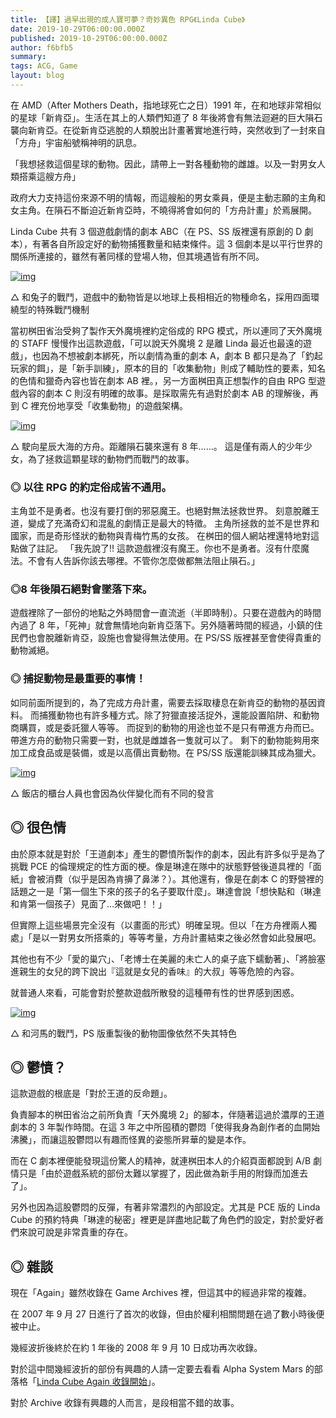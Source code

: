 ```yaml
---
title: 【譯】過早出現的成人寶可夢？奇妙異色 RPG《Linda Cube》
date: 2019-10-29T06:00:00.000Z
published: 2019-10-29T06:00:00.000Z
author: f6bfb5
summary:
tags: ACG, Game
layout: blog
---
```


在 AMD（After Mothers Death，指地球死亡之日）1991 年，在和地球非常相似的星球「新肯亞」。生活在其上的人類們知道了 8 年後將會有無法迴避的巨大隕石襲向新肯亞。在從新肯亞逃脫的人類脫出計畫著實地進行時，突然收到了一封來自「方舟」宇宙船號稱神明的訊息。

「我想拯救這個星球的動物。因此，請帶上一對各種動物的雌雄。以及一對男女人類搭乘這艘方舟」

政府大力支持這份來源不明的情報，而這艘船的男女乘員，便是主動志願的主角和女主角。在隕石不斷迫近新肯亞時，不曉得將會如何的「方舟計畫」於焉展開。

Linda Cube 共有 3 個遊戲劇情的劇本 ABC（在 PS、SS 版裡還有原創的 D 劇本），有著各自所設定好的動物捕獲數量和結束條件。這 3 個劇本是以平行世界的關係所連接的，雖然有著同樣的登場人物，但其境遇皆有所不同。

[![img](https://i.imgur.com/o3TCizR.png)](https://i.imgur.com/o3TCizR.png)

△ 和兔子的戰鬥，遊戲中的動物皆是以地球上長相相近的物種命名，採用四面環繞型的特殊戰鬥機制

當初桝田省治受夠了製作天外魔境裡約定俗成的 RPG 模式，所以連同了天外魔境的 STAFF 慢慢作出這款遊戲，「可以說天外魔境 2 是離 Linda 最近也最遠的遊戲」，也因為不想被劇本綁死，所以劇情為重的劇本 A，劇本 B 都只是為了「釣起玩家的餌」，是「新手訓練」，原本的目的「收集動物」則成了輔助性的要素，知名的色情和獵奇內容也皆在劇本 AB 裡。，另一方面桝田真正想製作的自由 RPG 型遊戲內容的劇本 C 則沒有明確的故事。是採取需先有過對於劇本 AB 的理解後，再到 C 裡充份地享受「收集動物」的遊戲架構。

[![img](https://i.imgur.com/ApgFAfO.jpg)](https://i.imgur.com/ApgFAfO.jpg)

△ 駛向星辰大海的方舟。距離隕石襲來還有 8 年……。
這是僅有兩人的少年少女，為了拯救這顆星球的動物們而戰鬥的故事。

### ◎ 以往 RPG 的約定俗成皆不通用。

主角並不是勇者。也沒有要打倒的邪惡魔王。也絕對無法拯救世界。
刻意脫離王道，變成了充滿奇幻和混亂的劇情正是最大的特徵。
主角所拯救的並不是世界和國家，而是奇形怪狀的動物與青梅竹馬的女孩。
在桝田的個人網站裡還特地對這點做了註記。
「我先說了!! 這款遊戲裡沒有魔王。你也不是勇者。沒有什麼魔法。不會有人告訴你該去哪裡。不管你怎麼做都無法阻止隕石。」

### ◎8 年後隕石絕對會墜落下來。

遊戲裡除了一部份的地點之外時間會一直流逝（半即時制）。只要在遊戲內的時間內過了 8 年，「死神」就會無情地向新肯亞落下。另外隨著時間的經過，小鎮的住民們也會脫離新肯亞，設施也會變得無法使用。在 PS/SS 版裡甚至會使得貴重的動物滅絕。

### ◎ 捕捉動物是最重要的事情！

如同前面所提到的，為了完成方舟計畫，需要去採取棲息在新肯亞的動物的基因資料。
而捕獲動物也有許多種方式。除了狩獵直接活捉外，還能設置陷阱、和動物商購買，或是委託獵人等等。
而捉到的動物的用途也並不是只有帶進方舟而已。帶進方舟的動物只需要一對，也就是雌雄各一隻就可以了。
剩下的動物能夠用來加工成食品或是裝備，或是以高價出賣動物。在 PS/SS 版還能訓練其成為獵犬。

[![img](https://i.imgur.com/oSD112X.jpg)](https://i.imgur.com/oSD112X.jpg)

△ 飯店的櫃台人員也會因為伙伴變化而有不同的發言

## ◎ 很色情

由於原本就是對於「王道劇本」產生的鬱憤所製作的劇本，因此有許多似乎是為了挑戰 PCE 的倫理規定的性方面的梗。像是琳達在隊中的狀態野營後道具裡的「面紙」會被消費（似乎是因為肯擤了鼻涕？）。其他還有，像是在劇本 C 的野營裡的話題之一是「第一個生下來的孩子的名子要取什麼」。琳達會說「想快點和（琳達和肯第一個孩子）見面了…來做吧！！」

但實際上這些場景完全沒有（以畫面的形式）明確呈現。但以「在方舟裡兩人獨處」「是以一對男女所搭乘的」等等考量，方舟計畫結束之後必然會如此發展吧。

其他也有不少「愛的巢穴」、「老博士在美麗的未亡人的桌子底下蠕動著」、「將臉塞進親生的女兒的跨下說出『這就是女兒的香味』的大叔」等等危險的內容。

就普通人來看，可能會對於整款遊戲所散發的這種帶有性的世界感到困惑。

[![img](https://i.imgur.com/WpYoQAk.png)](https://i.imgur.com/WpYoQAk.png)

△ 和河馬的戰鬥，PS 版重製後的動物圖像依然不失其特色

## ◎ 鬱憤？

這款遊戲的根底是「對於王道的反命題」。

負責腳本的桝田省治之前所負責「天外魔境 2」的腳本，伴隨著這過於濃厚的王道劇本的 3 年製作時間。在這 3 年之中所囤積的鬱悶「使得我身為創作者的血開始沸騰」，而讓這股鬱悶以有趣而怪異的姿態所昇華的變是本作。

而在 C 劇本裡便能發現這份驚人的精神，就連桝田本人的介紹頁面都說到 A/B 劇情只是「由於遊戲系統的部份太難以掌握了，因此做為新手用的附錄而加進去了」。

另外也因為這股鬱悶的反彈，有著非常濃烈的內部設定。尤其是 PCE 版的 Linda Cube 的預約特典「琳達的秘密」裡更是詳盡地記載了角色們的設定，對於愛好者們來說可說是非常貴重的存在。

## ◎ 雜談

現在「Again」雖然收錄在 Game Archives 裡，但這其中的經過非常的複雜。

在 2007 年 9 月 27 日進行了首次的收錄，但由於權利相關問題在過了數小時後便被中止。

幾經波折後終於在約 1 年後的 2008 年 9 月 10 日成功再次收錄。

對於這中間幾經波折的部份有興趣的人請一定要去看看 Alpha System Mars 的部落格「[Linda Cube Again 收錄開始](http://www.alfasystem.net/a_m/diary.cgi?date=20080911)」。

對於 Archive 收錄有興趣的人而言，是段相當不錯的故事。
